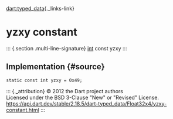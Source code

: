 [dart:typed\_data](../../dart-typed_data/dart-typed_data-library){._links-link}

yzxy constant
=============

::: {.section .multi-line-signature}
[int](../../dart-core/int-class) const yzxy
:::

Implementation {#source}
--------------

``` {.language-dart data-language="dart"}
static const int yzxy = 0x49;
```

::: {._attribution}
© 2012 the Dart project authors\
Licensed under the BSD 3-Clause \"New\" or \"Revised\" License.\
<https://api.dart.dev/stable/2.18.5/dart-typed_data/Float32x4/yzxy-constant.html>
:::
